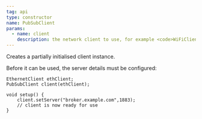 ```yaml
---
tag: api
type: constructor
name: PubSubClient
params:
  - name: client
    description: the network client to use, for example <code>WiFiClient</code>
---
```



Creates a partially initialised client instance.

Before it can be used, the server details must be configured:

```
EthernetClient ethClient;
PubSubClient client(ethClient);

void setup() {
    client.setServer("broker.example.com",1883);
    // client is now ready for use
}
```
